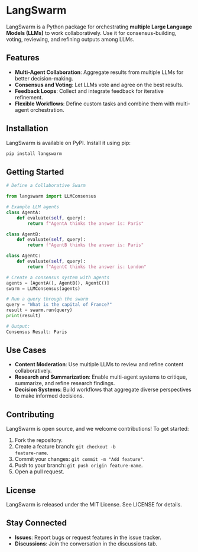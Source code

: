 # LangSwarm

LangSwarm is a Python package for orchestrating **multiple Large Language Models (LLMs)** to work collaboratively. Use it for consensus-building, voting, reviewing, and refining outputs among LLMs.

## Features

- **Multi-Agent Collaboration**: Aggregate results from multiple LLMs for better decision-making.
- **Consensus and Voting**: Let LLMs vote and agree on the best results.
- **Feedback Loops**: Collect and integrate feedback for iterative refinement.
- **Flexible Workflows**: Define custom tasks and combine them with multi-agent orchestration.

## Installation

LangSwarm is available on PyPI. Install it using pip:

```bash
pip install langswarm
```

## Getting Started

```python
# Define a Collaborative Swarm

from langswarm import LLMConsensus

# Example LLM agents
class AgentA:
    def evaluate(self, query):
        return f"AgentA thinks the answer is: Paris"

class AgentB:
    def evaluate(self, query):
        return f"AgentB thinks the answer is: Paris"

class AgentC:
    def evaluate(self, query):
        return f"AgentC thinks the answer is: London"

# Create a consensus system with agents
agents = [AgentA(), AgentB(), AgentC()]
swarm = LLMConsensus(agents)

# Run a query through the swarm
query = "What is the capital of France?"
result = swarm.run(query)
print(result)

# Output:
Consensus Result: Paris
```

## Use Cases
- **Content Moderation**: Use multiple LLMs to review and refine content collaboratively.
- **Research and Summarization**: Enable multi-agent systems to critique, summarize, and refine research findings.
- **Decision Systems**: Build workflows that aggregate diverse perspectives to make informed decisions.

## Contributing
LangSwarm is open source, and we welcome contributions! To get started:

1. Fork the repository.
2. Create a feature branch: <code>git checkout -b feature-name</code>.
3. Commit your changes: <code>git commit -m "Add feature"</code>.
4. Push to your branch: <code>git push origin feature-name</code>.
5. Open a pull request.

## License
LangSwarm is released under the MIT License. See LICENSE for details.

## Stay Connected
- **Issues**: Report bugs or request features in the issue tracker.
- **Discussions**: Join the conversation in the discussions tab.


